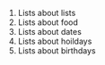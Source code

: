 1. Lists about lists
2. Lists about food
3. Lists about dates
  1. Lists about hoildays
  2. Lists about birthdays
